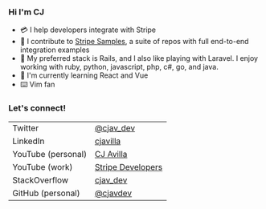 ### Hi I'm CJ 

- 💳 I help developers integrate with Stripe
- 🧪 I contribute to [Stripe Samples](/stripe-samples), a suite of repos with full end-to-end integration examples
- 🥞 My preferred stack is Rails, and I also like playing with Laravel. I enjoy working with ruby, python, javascript, php, c#, go, and java.
- 🌱 I'm currently learning React and Vue
- ⌨️ Vim fan


### Let's connect!

|||
|---|---|
|Twitter |	[@cjav_dev](https://twitter.com/cjav_dev) |
|LinkedIn	| [cjavilla](https://www.linkedin.com/in/cjavilla/)|
|YouTube (personal)		| [CJ Avilla](https://www.youtube.com/channel/UCYUC-bdnQRJDhZRL2c_NKVw?view_as=subscriber)|
|YouTube (work)		| [Stripe Developers](https://www.youtube.com/channel/UCd1HAa7hlN5SCQjgCcGnsxw?view_as=subscriber)|
|StackOverflow		| [cjav_dev](https://stackoverflow.com/users/2530680/cjav-dev)|
|GitHub (personal)		| [@cjavdev](https://github.com/cjavdev)|
